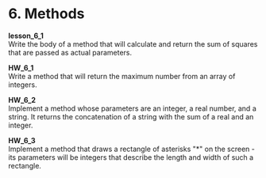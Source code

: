 <h1> 6. Methods </h1>
		
<p>
<b> lesson_6_1 </b><br>
Write the body of a method that will calculate and return the sum of squares that are passed as actual parameters.
</p>
<p>
<b> HW_6_1 </b><br>
Write a method that will return the maximum number from an array of integers.
</p>
<p>
<b> HW_6_2 </b><br>
Implement a method whose parameters are an integer, a real number, and a string. It returns the concatenation of a string with the sum of a real and an integer.
</p>
<p>
<b> HW_6_3 </b><br>
Implement a method that draws a rectangle of asterisks "*" on the screen - its parameters will be integers that describe the length and width of such a rectangle.
</p>

